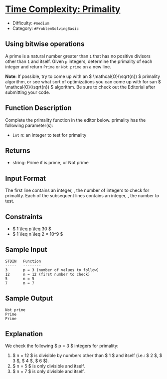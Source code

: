 # [Time Complexity: Primality](https://www.hackerrank.com/challenges/ctci-big-o)

- Difficulty:  `#medium`
- Category: `#ProblemSolvingBasic`

## Using bitwise operations

A prime is a natural number greater than `1` that has no positive divisors other
than `1` and itself.
Given `p` integers, determine the primality of each integer and return `Prime`
or `Not prime` on a new line.

**Note**: If possible, try to come up with an $ \mathcal{O}(\sqrt{n}) $
primality algorithm, or see what sort of optimizations you can come up with for
san $ \mathcal{O}(\sqrt{n}) $ algorithm. Be sure to check out the Editorial
after submitting your code.

## Function Description

Complete the primality function in the editor below.
primality has the following parameter(s):

- `int` n: an integer to test for primality

## Returns

- string: Prime if  is prime, or Not prime

## Input Format

The first line contains an integer, , the number of integers to check for primality.
Each of the  subsequent lines contains an integer, , the number to test.

## Constraints

- $ 1 \leq p \leq 30 $
- $ 1 \leq n \leq 2 × 10^9 $

## Sample Input

```text
STDIN   Function
-----   --------
3       p = 3 (number of values to follow)
12      n = 12 (first number to check)
5       n = 5
7       n = 7
```

## Sample Output

```text
Not prime
Prime
Prime
```

## Explanation

We check the following $ p = 3 $ integers for primality:

1. $ n = 12 $ is divisible by numbers other than $ 1 $ and itself
  (i.e.: $ 2 $, $ 3 $, $ 4 $, $ 6 $).
1. $ n = 5 $ is only divisible  and itself.
1. $ n = 7 $ is only divisible  and itself.
